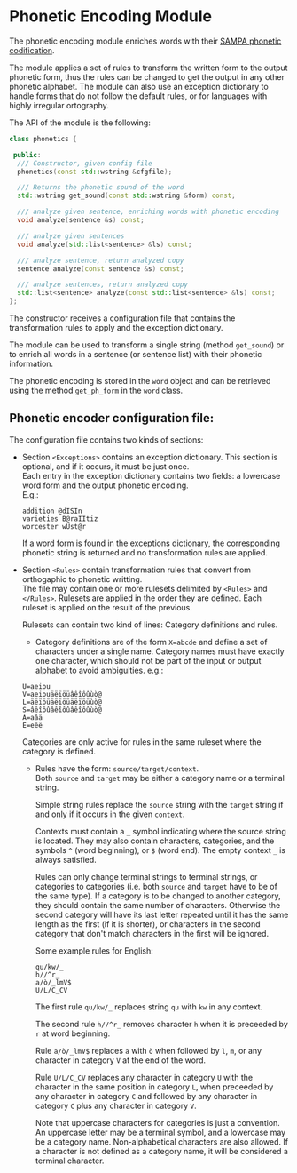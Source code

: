 # Phonetic Encoding Module

The phonetic encoding module enriches words with their [SAMPA phonetic codification](http://www.phon.ucl.ac.uk/home/sampa).

The module applies a set of rules to transform the written form to the output phonetic form, thus the rules can be changed to get the output in any other phonetic alphabet. The module can also use an exception dictionary to handle forms that do not follow the default rules, or for languages with highly irregular ortography.

The API of the module is the following:

```C++
class phonetics {

 public:
  /// Constructor, given config file
  phonetics(const std::wstring &cfgfile);

  /// Returns the phonetic sound of the word
  std::wstring get_sound(const std::wstring &form) const;

  /// analyze given sentence, enriching words with phonetic encoding
  void analyze(sentence &s) const;

  /// analyze given sentences
  void analyze(std::list<sentence> &ls) const;

  /// analyze sentence, return analyzed copy
  sentence analyze(const sentence &s) const;

  /// analyze sentences, return analyzed copy
  std::list<sentence> analyze(const std::list<sentence> &ls) const;
};
```

The constructor receives a configuration file that contains the transformation rules to apply and the exception dictionary.

The module can be used to transform a single string (method `get_sound`) or to enrich all words in a sentence (or sentence list) with their phonetic information.

The phonetic encoding is stored in the `word` object and can be retrieved using the method `get_ph_form` in the `word` class.

## Phonetic encoder configuration file:

The configuration file contains two kinds of sections:

* Section `<Exceptions>` contains an exception dictionary. This section is optional, and if it occurs, it must be just once.  
  Each entry in the exception dictionary contains two fields: a lowercase word form and the output phonetic encoding.  
  E.g.:
  ```
  addition @dISIn
  varieties B@raIItiz
  worcester wUst@r
  ```

  If a word form is found in the exceptions dictionary, the corresponding phonetic string is returned and no transformation rules are applied.

* Section `<Rules>` contain transformation rules that convert from orthogaphic to phonetic writting.  
  The file may contain one or more rulesets delimited by `<Rules>` and `</Rules>`. Rulesets are applied in the order they are defined. Each ruleset is applied on the result of the previous.

  Rulesets can contain two kind of lines: Category definitions and rules.

    * Category definitions are of the form `X=abcde` and define a set of characters under a single name. Category names must have exactly one character, which should not be part of the input or output alphabet to avoid ambiguities. e.g.:
    ```
    U=aeiou
    V=aeiouäëïöüâêîôûùò@
    L=äëïöüäëïöüäëïöüùò@
    S=âêîôûâêîôûâêîôûùò@
    A=aâä
    E=eêë
    ``` 

    Categories are only active for rules in the same ruleset where the category is defined.

    * Rules have the form: `source/target/context`.  
      Both `source` and `target` may be either a category name or a terminal string.

      Simple string rules replace the `source` string with the `target` string if and only if it occurs in the given `context`.

      Contexts must contain a `_` symbol indicating where the source string is located. They may also contain characters, categories, and the symbols `^` (word beginning), or `$` (word end). The empty context `_` is always satisfied.

      Rules can only change terminal strings to terminal strings, or categories to categories (i.e. both `source` and `target` have to be of the same type). If a category is to be changed to another category, they should contain the same number of characters. Otherwise the second category will have its last letter repeated until it has the same length as the first (if it is shorter), or characters in the second category that don't match characters in the first will be ignored.

      Some example rules for English:

      ```
      qu/kw/_
      h//^r_
      a/ò/_lmV$
      U/L/C_CV
      ```

      The first rule `qu/kw/_` replaces string `qu` with `kw` in any context. 

      The second rule `h//^r_` removes character `h` when it is preceeded by `r` at word beginning. 

      Rule `a/ò/_lmV$` replaces `a` with `ò` when followed by `l`, `m`, or any character in category `V` at the end of the word. 

      Rule `U/L/C_CV` replaces any character in category `U` with the character in the same position in category `L`, when preceeded by any character in category `C` and followed by any character in category `C` plus any character in category `V`.

      Note that uppercase characters for categories is just a convention. An uppercase letter may be a terminal symbol, and a lowercase may be a category name. Non-alphabetical characters are also allowed. If a character is not defined as a category name, it will be considered a terminal character.
